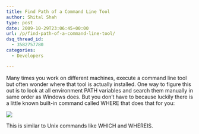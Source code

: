 ```yaml
---
title: Find Path of a Command Line Tool
author: Shital Shah
type: post
date: 2009-10-29T23:06:45+00:00
url: /p/find-path-of-a-command-line-tool/
dsq_thread_id:
  - 3582757780
categories:
  - Developers

---
```

Many times you work on different machines, execute a command line tool but often wonder where that tool is actually installed. One way to figure this out is to look at all environment PATH variables and search them manually in same order as Windows does. But you don’t have to because luckily there is a little known built-in command called WHERE that does that for you:

![][1]

This is similar to Unix commands like WHICH and WHEREIS.

 [1]: /images/posts/2009/10/image_8.png